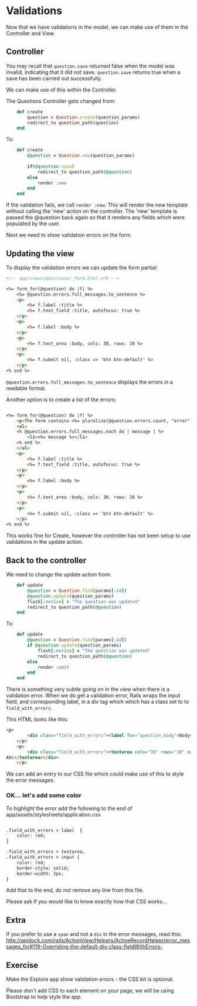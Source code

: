# Validations

Now that we have validations in the model, we can make use of them in the Controller and View.

## Controller

You may recall that `question.save` returned false when the model was invalid, indicating that it did not save. `question.save` returns true when a save has been carried out successfully.

We can make use of this within the Controller. 

The Questions Controller gets changed from:

```ruby
	def create
		question = Question.create(question_params)
		redirect_to question_path(question)
	end
```

To:

```ruby
	def create
		@question = Question.new(question_params)
		
		if(@question.save)
			redirect_to question_path(@question)
		else
			render :new
		end
	end
```

If the validation fails, we call `render :new`. This will render the new template without calling the 'new' action on the controller. The 'new' template is passed the @question back again so that it renders any fields which were populated by the user.

Next we need to show validation errors on the form.

## Updating the view

To display the validation errors we can update the form partial:

```html
<!-- app/views/questions/_form.html.erb -->

<%= form_for(@question) do |f| %>
	<%= @question.errors.full_messages.to_sentence %>
	<p>
		<%= f.label :title %>
		<%= f.text_field :title, autofocus: true %>
	</p>
	<p>
		<%= f.label :body %>
	</p>
	<p>	
		<%= f.text_area :body, cols: 30, rows: 10 %>
	</p>
	<p>
		<%= f.submit nil, :class => 'btn btn-default' %>
	</p>
<% end %>
```

`@question.errors.full_messages.to_sentence` displays the errors in a readable format.

Another option is to create a list of the errors:

```html

<%= form_for(@question) do |f| %>
	<p>The form contains <%= pluralize(@question.errors.count, "error") %> </p>
	<ul>
	<% @question.errors.full_messages.each do | message | %>
		<li><%= message %></li>
	<% end %>
	</ul>
	<p>
		<%= f.label :title %>
		<%= f.text_field :title, autofocus: true %>
	</p>
	<p>
		<%= f.label :body %>
	</p>
	<p>	
		<%= f.text_area :body, cols: 30, rows: 10 %>
	</p>
	<p>
		<%= f.submit nil, :class => 'btn btn-default' %>
	</p>
<% end %>

```

This works fine for Create, however the controller has not been setup to use validations in the update action.

## Back to the controller

We need to change the update action from:

```ruby
	def update
		@question = Question.find(params[:id])
		@question.update(question_params)
		flash[:notice] = "The question was updated"
		redirect_to question_path(@question)
	end
```

To: 
```ruby
	def update
		@question = Question.find(params[:id])
		if @question.update(question_params)
			flash[:notice] = "The question was updated"
			redirect_to question_path(@question)
		else
			render :edit
		end
	end
```

There is something very subtle going on in the view when there is a validation error. When we do get a validation error, Rails wraps the input field, and corresponding label, in a div tag which which has a class set to to `field_with_errors`.

This HTML looks like this:

```html
<p>
		<div class="field_with_errors"><label for="question_body">Body</label></div>
	</p>
	<p>	
		<div class="field_with_errors"><textarea cols="30" rows="10" name="question[body]" id="question_body">
Abc</textarea></div>
	</p>
``` 

We can add an entry to our CSS file which could make use of this to style the error messages. 

### OK... let's add some color

To highlight the error add the following to the end of app/assets/stylesheets/application.css

```html

.field_with_errors > label  {
    color: red;
}

.field_with_errors > textarea,
.field_with_errors > input {
    color: red;
    border-style: solid;
    border-width: 2px;
}

```

Add that to the end, do not remove any line from this file.

Please ask if you would like to know exactly how that CSS works...


## Extra

If you prefer to use a `span` and not a `div` in the error messages, read this: http://apidock.com/rails/ActionView/Helpers/ActiveRecordHelper/error_messages_for#119-Overriding-the-default-div-class-fieldWithErrors-

## Exercise

Make the Explore app show validation errors - the CSS bit is optional.

Please don't add CSS to each element on your page, we will be using Bootstrap to help style the app.

